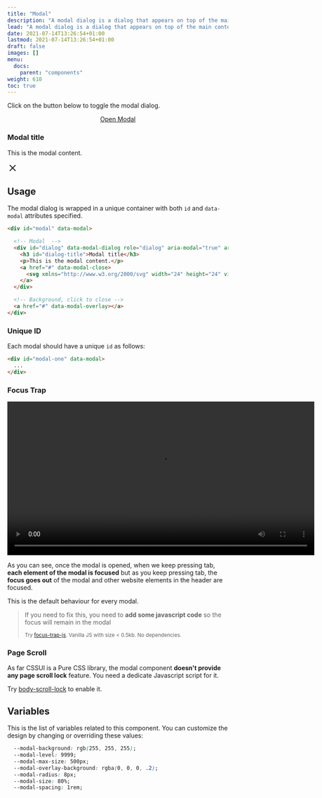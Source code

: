 ```yaml
---
title: "Modal"
description: "A modal dialog is a dialog that appears on top of the main content and moves the system into a special mode requiring user interaction"
lead: "A modal dialog is a dialog that appears on top of the main content and moves the system into a special mode requiring user interaction"
date: 2021-07-14T13:26:54+01:00
lastmod: 2021-07-14T13:26:54+01:00
draft: false
images: []
menu:
  docs:
    parent: "components"
weight: 610
toc: true
---
```


Click on the button below to toggle the modal dialog.

<link rel="stylesheet" href="/cssui/cssui.min.css">
<link rel="stylesheet" href="/cssui/cssui.modal.min.css">

<div class="preview" style="text-align: center">
  <a href="#modal" class="btn btn-primary btn-lg px-4 mb-2">Open Modal</a>
</div>

<div id="modal" data-modal>
  <!-- Modal  -->
  <div id="dialog" data-modal-dialog role="dialog" aria-modal="true" aria-labelledby="dialog-title" tabindex="-1">
    <h3 id="dialog-title">Modal title</h3>
    <p>This is the modal content.</p>
    <a href="#" aria-label="Close modal" data-modal-close>
      <svg xmlns="http://www.w3.org/2000/svg" width="24" height="24" viewBox="0 0 24 24" fill="none" stroke="currentColor" stroke-width="2" stroke-linecap="round" stroke-linejoin="round" class="feather feather-x"><line x1="18" y1="6" x2="6" y2="18"></line><line x1="6" y1="6" x2="18" y2="18"></line></svg>
    </a>
  </div>
  <!-- Background, click to close -->
  <a href="#" tabindex="-1" data-modal-overlay></a>
</div>

## Usage

The modal dialog is wrapped in a unique container with both `id` and `data-modal` attributes specified.

```html
<div id="modal" data-modal>

  <!-- Modal  -->
  <div id="dialog" data-modal-dialog role="dialog" aria-modal="true" aria-labelledby="dialog-title" tabindex="-1">
    <h3 id="dialog-title">Modal title</h3>
    <p>This is the modal content.</p>
    <a href="#" data-modal-close>
      <svg xmlns="http://www.w3.org/2000/svg" width="24" height="24" viewBox="0 0 24 24" fill="none" stroke="currentColor" stroke-width="2" stroke-linecap="round" stroke-linejoin="round" class="feather feather-x"><line x1="18" y1="6" x2="6" y2="18"></line><line x1="6" y1="6" x2="18" y2="18"></line></svg>
    </a>
  </div>

  <!-- Background, click to close -->
  <a href="#" data-modal-overlay></a>
</div>
```
### Unique ID

Each modal should have a unique `id` as follows:

```html
<div id="modal-one" data-modal>
  ...
</div>
```

### Focus Trap

<video width="700" autoplay loop>
  <source src="/videos/modal-focus-demo.mp4" type="video/mp4">
  Your browser don't support video tag
</video>

As you can see, once the modal is opened, when we keep pressing tab, **each element of the modal is focused** but as you keep pressing tab, the **focus goes out** of the modal and other website elements in the header are focused.

This is the default behaviour for every modal.

> If you need to fix this, you need to **add some javascript code** so the focus will remain in the modal
>
> <small> Try <a href="https://www.npmjs.com/package/focus-trap-js" target="_blank">focus-trap-js</a>. Vanilla JS with size < 0.5kb. No dependencies. </small>



### Page Scroll
As far CSSUI is a Pure CSS library, the modal component **doesn't provide any page scroll lock** feature. You need a dedicate Javascript script for it. 

Try <a href="https://www.npmjs.com/package/body-scroll-lock" target="_blank">body-scroll-lock</a> to enable it.
## Variables

This is the list of variables related to this component. You can customize the design by changing or overriding these values:

```css
  --modal-background: rgb(255, 255, 255);
  --modal-level: 9999;
  --modal-max-size: 500px;
  --modal-overlay-background: rgba(0, 0, 0, .2);
  --modal-radius: 8px;
  --modal-size: 80%;
  --modal-spacing: 1rem;
```
